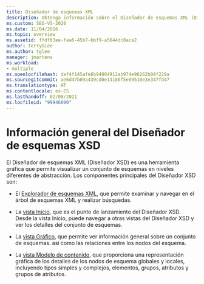 ```yaml
---
title: Diseñador de esquemas XML
description: Obtenga información sobre el Diseñador de esquemas XML (Diseñador XSD) de Visual Studio, una herramienta gráfica que permite visualizar un conjunto de esquemas con distintos niveles de abstracción.
ms.custom: SEO-VS-2020
ms.date: 11/04/2016
ms.topic: overview
ms.assetid: ffdf63ee-faa6-45b7-bbf9-a5644dc8aca2
author: TerryGLee
ms.author: tglee
manager: jmartens
ms.workload:
- multiple
ms.openlocfilehash: daf4f145afe6b94884912ab974e96262b04f229a
ms.sourcegitcommit: ae6d47b09a439cd0e13180f5e89510e3e347fd47
ms.translationtype: HT
ms.contentlocale: es-ES
ms.lasthandoff: 02/08/2021
ms.locfileid: "99946090"
---
```

# <a name="xml-schema-designer-overview"></a>Información general del Diseñador de esquemas XSD

El Diseñador de esquemas XML (Diseñador XSD) es una herramienta gráfica que permite visualizar un conjunto de esquemas en niveles diferentes de abstracción. Los componentes principales del Diseñador XSD son:

- El [Explorador de esquemas XML](../xml-tools/xml-schema-explorer.md), que permite examinar y navegar en el árbol de esquemas XML y realizar búsquedas.

- La [vista Inicio](../xml-tools/start-view.md), que es el punto de lanzamiento del Diseñador XSD. Desde la vista Inicio, puede navegar a otras vistas del Diseñador XSD y ver los detalles del conjunto de esquemas.

- La [vista Gráfico](../xml-tools/graph-view.md), que permite ver información general sobre un conjunto de esquemas. así como las relaciones entre los nodos del esquema.

- La [vista Modelo de contenido](../xml-tools/content-model-view.md), que proporciona una representación gráfica de los detalles de los nodos de esquema globales y locales, incluyendo tipos simples y complejos, elementos, grupos, atributos y grupos de atributos.

